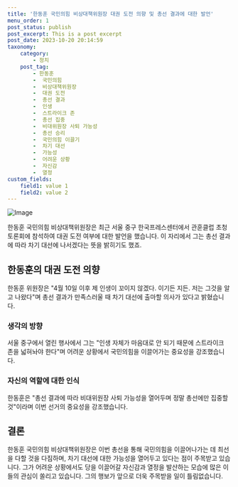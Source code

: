```yaml
---
title: '한동훈 국민의힘 비상대책위원장 대권 도전 의향 및 총선 결과에 대한 발언'
menu_order: 1
post_status: publish
post_excerpt: This is a post excerpt
post_date: 2023-10-20 20:14:59
taxonomy:
    category:
        - 정치
    post_tag:
        - 한동훈
        -  국민의힘
        -  비상대책위원장
        -  대권 도전
        -  총선 결과
        -  인생
        -  스트라이크 존
        -  총선 집중
        -  비대위원장 사퇴 가능성
        -  총선 승리
        -  국민의힘 이끌기
        -  차기 대선
        -  가능성
        -  어려운 상황
        -  자신감
        -  열정
custom_fields:
    field1: value 1
    field2: value 2
---
```


![Image](https://imgnews.pstatic.net/image/656/2024/02/07/0000079095_001_20240207114301553.jpg?type=w647)


한동훈 국민의힘 비상대책위원장은 최근 서울 중구 한국프레스센터에서 관훈클럽 초청 토론회에 참석하여 대권 도전 여부에 대한 발언을 했습니다. 이 자리에서 그는 총선 결과에 따라 차기 대선에 나서겠다는 뜻을 밝히기도 했죠.

## 한동훈의 대권 도전 의향
한동훈 위원장은 "4월 10일 이후 제 인생이 꼬이지 않겠다. 이기든 지든. 저는 그것을 알고 나왔다"며 총선 결과가 만족스러울 때 차기 대선에 출마할 의사가 있다고 밝혔습니다.

### 생각의 방향
서울 중구에서 열린 행사에서 그는 "인생 자체가 마음대로 안 되기 때문에 스트라이크 존을 넓혀놔야 한다"며 어려운 상황에서 국민의힘을 이끌어가는 중요성을 강조했습니다.

### 자신의 역할에 대한 인식
한동훈은 "총선 결과에 따라 비대위원장 사퇴 가능성을 열어두며 정말 총선에만 집중할 것"이라며 이번 선거의 중요성을 강조했습니다.

## 결론
한동훈 국민의힘 비상대책위원장은 이번 총선을 통해 국민의힘을 이끌어나가는 데 최선을 다할 것을 다짐하며, 차기 대선에 대한 가능성을 열어두고 있다는 점이 주목받고 있습니다. 그가 어려운 상황에서도 당을 이끌어갈 자신감과 열정을 발산하는 모습에 많은 이들의 관심이 쏠리고 있습니다. 그의 행보가 앞으로 더욱 주목받을 일이 틀림없습니다.
